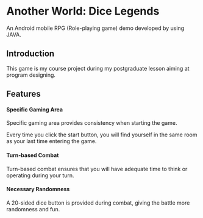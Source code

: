 # Another World: Dice Legends

An Android mobile RPG (Role-playing game) demo developed by using JAVA.



## Introduction

This game is my course project during my postgraduate lesson aiming at program designing. 



## Features

#### Specific Gaming Area

Specific gaming area provides consistency when starting the game. 

Every time you click the start button, you will find yourself in the same room as your last time entering the game. 



#### Turn-based Combat

Turn-based combat ensures that you will have adequate time to think or operating during your turn. 



#### Necessary Randomness

A 20-sided dice button is provided during combat, giving the battle more randomness and fun. 

